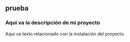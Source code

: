 ## prueba
### Aqui va la descripción de mi proyecto
Aqui va texto relacionado con la instalación del proyecto.
